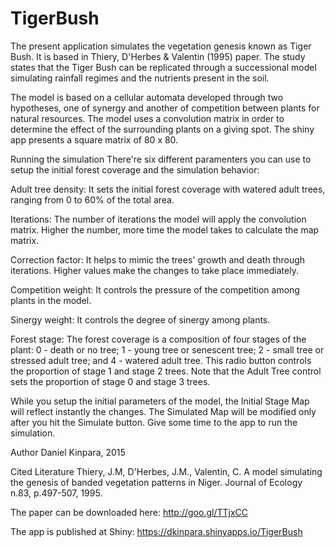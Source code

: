 # TigerBush
The present application simulates the vegetation genesis known as Tiger Bush. It is based in Thiery, D'Herbes & Valentin (1995) paper. The study states that the Tiger Bush can be replicated through a successional model simulating rainfall regimes and the nutrients present in the soil.

The model is based on a cellular automata developed through two hypotheses, one of synergy and another of competition between plants for natural resources. The model uses a convolution matrix in order to determine the effect of the surrounding plants on a giving spot. The shiny app presents a square matrix of 80 x 80.

Running the simulation
There're six different paramenters you can use to setup the initial forest coverage and the simulation behavior:

Adult tree density: It sets the initial forest coverage with watered adult trees, ranging from 0 to 60% of the total area.

Iterations: The number of iterations the model will apply the convolution matrix. Higher the number, more time the model takes to calculate the map matrix.

Correction factor: It helps to mimic the trees' growth and death through iterations. Higher values make the changes to take place immediately.

Competition weight: It controls the pressure of the competition among plants in the model.

Sinergy weight: It controls the degree of sinergy among plants.

Forest stage: The forest coverage is a composition of four stages of the plant: 0 - death or no tree; 1 - young tree or senescent tree; 2 - small tree or stressed adult tree; and 4 - watered adult tree. This radio button controls the proportion of stage 1 and stage 2 trees. Note that the Adult Tree control sets the proportion of stage 0 and stage 3 trees.

While you setup the initial parameters of the model, the Initial Stage Map will reflect instantly the changes. The Simulated Map will be modified only after you hit the Simulate button. Give some time to the app to run the simulation.

Author
Daniel Kinpara, 2015


Cited Literature
Thiery, J.M, D'Herbes, J.M., Valentin, C. A model simulating the genesis of banded vegetation patterns in Niger. Journal of Ecology n.83, p.497-507, 1995.

The paper can be downloaded here: http://goo.gl/TTjxCC

The app is published at Shiny: https://dkinpara.shinyapps.io/TigerBush
